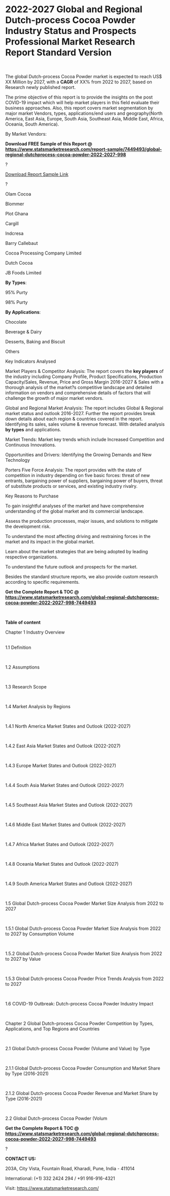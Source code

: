 <h1>2022-2027 Global and Regional Dutch-process Cocoa Powder Industry Status and Prospects Professional Market Research Report Standard Version</h1><br/><p>The global Dutch-process Cocoa Powder market is expected to reach US$ XX Million by 2027, with a <strong>CAGR</strong> of XX% from 2022 to 2027, based on Research newly published report.</p>
 
 
 
 <p>The prime objective of this report is to provide the insights on the post COVID-19 impact which will help market players in this field evaluate their business approaches. Also, this report covers market segmentation by major market Vendors, types, applications/end users and geography(North America, East Asia, Europe, South Asia, Southeast Asia, Middle East, Africa, Oceania, South America).</p>
 
 
 
 <p>By Market Vendors:</p>
 
 
 
 <div><b>Download FREE Sample of this Report @ <a href="https://www.statsmarketresearch.com/download-free-sample/7449493/global-regional-dutchprocess-cocoa-powder-2022-2027-998">https://www.statsmarketresearch.com/report-sample/7449493/global-regional-dutchprocess-cocoa-powder-2022-2027-998</a></b></div>
 
 
 
 <p>? </p>
 
 
 
 <p><a href="https://www.statsmarketresearch.com/download-free-sample/7449493/global-regional-dutchprocess-cocoa-powder-2022-2027-998">Download Report Sample Link</a></p>
 
 
 
 <p>? </p>
 
 
 
 <p>Olam Cocoa</p>
 
 
 
 <p>Blommer</p>
 
 
 
 <p>Plot Ghana</p>
 
 
 
 <p>Cargill</p>
 
 
 
 <p>Indcresa</p>
 
 
 
 <p>Barry Callebaut</p>
 
 
 
 <p>Cocoa Processing Company Limited</p>
 
 
 
 <p>Dutch Cocoa</p>
 
 
 
 <p>JB Foods Limited</p>
 
 
 
 <p><strong>By Types</strong>:</p>
 
 
 
 <p>95% Purty</p>
 
 
 
 <p>98% Purty</p>
 
 
 
 <p><strong><strong>By Applications</strong></strong>:</p>
 
 
 
 <p>Chocolate</p>
 
 
 
 <p>Beverage & Dairy</p>
 
 
 
 <p>Desserts, Baking and Biscuit</p>
 
 
 
 <p>Others</p>
 
 
 
 <p>Key Indicators Analysed</p>
 
 
 
 <p>Market Players & Competitor Analysis: The report covers the <strong>key players</strong> of the industry including Company Profile, Product Specifications, Production Capacity/Sales, Revenue, Price and Gross Margin 2016-2027 & Sales with a thorough analysis of the market?s competitive landscape and detailed information on vendors and comprehensive details of factors that will challenge the growth of major market vendors.</p>
 
 
 
 <p>Global and Regional Market Analysis: The report includes Global & Regional market status and outlook 2016-2027. Further the report provides break down details about each region & countries covered in the report. Identifying its sales, sales volume & revenue forecast. With detailed analysis <strong>by types</strong> and applications.</p>
 
 
 
 <p>Market Trends: Market key trends which include Increased Competition and Continuous Innovations.</p>
 
 
 
 <p>Opportunities and Drivers: Identifying the Growing Demands and New Technology</p>
 
 
 
 <p>Porters Five Force Analysis: The report provides with the state of competition in industry depending on five basic forces: threat of new entrants, bargaining power of suppliers, bargaining power of buyers, threat of substitute products or services, and existing industry rivalry.</p>
 
 
 
 <p>Key Reasons to Purchase</p>
 
 
 
 <p>To gain insightful analyses of the market and have comprehensive understanding of the global market and its commercial landscape.</p>
 
 
 
 <p>Assess the production processes, major issues, and solutions to mitigate the development risk.</p>
 
 
 
 <p>To understand the most affecting driving and restraining forces in the market and its impact in the global market.</p>
 
 
 
 <p>Learn about the market strategies that are being adopted by leading respective organizations.</p>
 
 
 
 <p>To understand the future outlook and prospects for the market.</p>
 
 
 
 <p>Besides the standard structure reports, we also provide custom research according to specific requirements.</p>
 
 
 
 <div><b>Get the Complete Report & TOC @ <a href="https://www.statsmarketresearch.com/global-regional-dutchprocess-cocoa-powder-2022-2027-998-7449493">https://www.statsmarketresearch.com/global-regional-dutchprocess-cocoa-powder-2022-2027-998-7449493</a></b></div>
 
 
 
 <p><br />
 
 <b>Table of content</b></p>
 
 
 
 <p>Chapter 1 Industry Overview<br />
 
 <br />
 
 1.1 Definition<br />
 
 <br />
 
 1.2 Assumptions<br />
 
 <br />
 
 1.3 Research Scope<br />
 
 <br />
 
 1.4 Market Analysis by Regions<br />
 
 <br />
 
 1.4.1 North America Market States and Outlook (2022-2027)<br />
 
 <br />
 
 1.4.2 East Asia Market States and Outlook (2022-2027)<br />
 
 <br />
 
 1.4.3 Europe Market States and Outlook (2022-2027)<br />
 
 <br />
 
 1.4.4 South Asia Market States and Outlook (2022-2027)<br />
 
 <br />
 
 1.4.5 Southeast Asia Market States and Outlook (2022-2027)<br />
 
 <br />
 
 1.4.6 Middle East Market States and Outlook (2022-2027)<br />
 
 <br />
 
 1.4.7 Africa Market States and Outlook (2022-2027)<br />
 
 <br />
 
 1.4.8 Oceania Market States and Outlook (2022-2027)<br />
 
 <br />
 
 1.4.9 South America Market States and Outlook (2022-2027)<br />
 
 <br />
 
 1.5 Global Dutch-process Cocoa Powder Market Size Analysis from 2022 to 2027<br />
 
 <br />
 
 1.5.1 Global Dutch-process Cocoa Powder Market Size Analysis from 2022 to 2027 by Consumption Volume<br />
 
 <br />
 
 1.5.2 Global Dutch-process Cocoa Powder Market Size Analysis from 2022 to 2027 by Value<br />
 
 <br />
 
 1.5.3 Global Dutch-process Cocoa Powder Price Trends Analysis from 2022 to 2027<br />
 
 <br />
 
 1.6 COVID-19 Outbreak: Dutch-process Cocoa Powder Industry Impact<br />
 
 <br />
 
 Chapter 2 Global Dutch-process Cocoa Powder Competition by Types, Applications, and Top Regions and Countries<br />
 
 <br />
 
 2.1 Global Dutch-process Cocoa Powder (Volume and Value) by Type<br />
 
 <br />
 
 2.1.1 Global Dutch-process Cocoa Powder Consumption and Market Share by Type (2016-2021)<br />
 
 <br />
 
 2.1.2 Global Dutch-process Cocoa Powder Revenue and Market Share by Type (2016-2021)<br />
 
 <br />
 
 2.2 Global Dutch-process Cocoa Powder (Volum</p>
 
 
 
 <div><b>Get the Complete Report & TOC @ <a href="https://www.statsmarketresearch.com/global-regional-dutchprocess-cocoa-powder-2022-2027-998-7449493">https://www.statsmarketresearch.com/global-regional-dutchprocess-cocoa-powder-2022-2027-998-7449493</a></b></div>
 
 
 
 <p>? </p>
 
 
 
 <p><b>CONTACT US:</b><br />
 
 203A, City Vista, Fountain Road, Kharadi, Pune, India - 411014<br />
 
 International: (+1) 332 2424 294 / +91 916-916-4321<br />
 
 Visit: <a href="https://www.statsmarketresearch.com/">https://www.statsmarketresearch.com/</a></p>